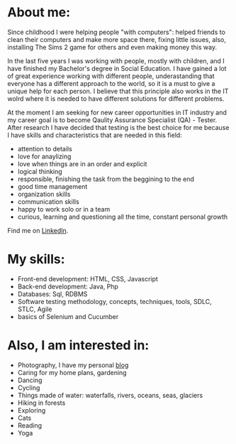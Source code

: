 # **About me:**

Since childhood I were helping people "with computers": helped friends to clean their computers and make more space there, fixing little issues, also, installing The Sims 2 game for others and even making money this way.

In the last five years I was working with people, mostly with children, and I have finished my Bachelor's degree in Social Education. I have gained a lot of great experience working with different people, underastanding that everyone has a different approach to the world, so it is a must to give a unique help for each person. I believe that this principle also works in the IT wolrd where it is needed to have different solutions for different problems.

At the moment I am seeking for new career opportunities in IT industry and my career goal is to become Qaulity Assurance Specialist (QA) - Tester. After research I have decided that testing is the best choice for me because I have skills and characteristics that are needed in this field: 
- attention to details 
- love for anaylizing 
- love when things are in an order and explicit
- logical thinking
- responsible, finishing the task from the beggining to the end
- good time management
- organization skills
- communication skills
- happy to work solo or in a team 
- curious, learning and questioning all the time, constant personal growth

Find me on [LinkedIn](https://www.linkedin.com/in/vikontrimaite/).

# **My skills:**
* Front-end development: HTML, CSS, Javascript
* Back-end development: Java, Php
* Databases: Sql, RDBMS
* Software testing methodology, concepts, techniques, tools, SDLC, STLC, Agile
* basics of Selenium and Cucumber

# **Also, I am interested in:**
* Photography, I have my personal [blog](https://pasivaiksciojimai.lt/)
* Caring for my home plans, gardening
* Dancing 
* Cycling
* Things made of water: waterfalls, rivers, oceans, seas, glaciers
* Hiking in forests
* Exploring
* Cats
* Reading
* Yoga

